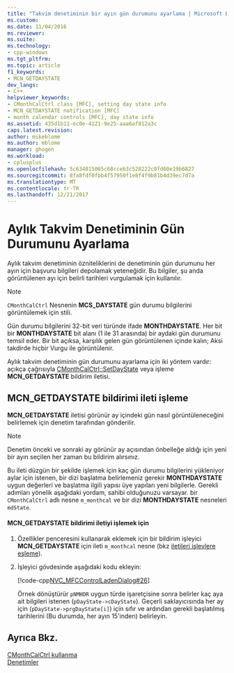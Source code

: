 ```yaml
---
title: "Takvim denetiminin bir ayın gün durumunu ayarlama | Microsoft Docs"
ms.custom: 
ms.date: 11/04/2016
ms.reviewer: 
ms.suite: 
ms.technology:
- cpp-windows
ms.tgt_pltfrm: 
ms.topic: article
f1_keywords:
- MCN_GETDAYSTATE
dev_langs:
- C++
helpviewer_keywords:
- CMonthCalCtrl class [MFC], setting day state info
- MCN_GETDAYSTATE notification [MFC]
- month calendar controls [MFC], day state info
ms.assetid: 435d1b11-ec0e-4121-9e25-aaa6af812a3c
caps.latest.revision: 
author: mikeblome
ms.author: mblome
manager: ghogen
ms.workload:
- cplusplus
ms.openlocfilehash: 5c634815065c68cceb3c528222c0fd60e19b6827
ms.sourcegitcommit: 8fa8fdf0fbb4f57950f1e8f4f9b81b4d39ec7d7a
ms.translationtype: MT
ms.contentlocale: tr-TR
ms.lasthandoff: 12/21/2017
---
```

# <a name="setting-the-day-state-of-a-month-calendar-control"></a>Aylık Takvim Denetiminin Gün Durumunu Ayarlama
Aylık takvim denetiminin özniteliklerini de denetiminin gün durumunu her ayın için başvuru bilgileri depolamak yeteneğidir. Bu bilgiler, şu anda görüntülenen ayı için belirli tarihleri vurgulamak için kullanılır.  
  
> [!NOTE]
>  `CMonthCalCtrl` Nesnenin **MCS_DAYSTATE** gün durumu bilgilerini görüntülemek için stili.  
  
 Gün durumu bilgilerini 32-bit veri türünde ifade **MONTHDAYSTATE**. Her bit bir **MONTHDAYSTATE** bit alanı (1 ile 31 arasında) bir aydaki gün durumunu temsil eder. Bir bit açıksa, karşılık gelen gün görüntülenen içinde kalın; Aksi takdirde hiçbir Vurgu ile görüntülenir.  
  
 Aylık takvim denetiminin gün durumunu ayarlama için iki yöntem vardır: açıkça çağrısıyla [CMonthCalCtrl::SetDayState](../mfc/reference/cmonthcalctrl-class.md#setdaystate) veya işleme **MCN_GETDAYSTATE** bildirim iletisi.  
  
## <a name="handling-the-mcngetdaystate-notification-message"></a>MCN_GETDAYSTATE bildirimi ileti işleme  
 **MCN_GETDAYSTATE** iletisi görünür ay içindeki gün nasıl görüntüleneceğini belirlemek için denetim tarafından gönderilir.  
  
> [!NOTE]
>  Denetim önceki ve sonraki ay görünür ay açısından önbelleğe aldığı için yeni bir ayın seçilen her zaman bu bildirim alırsınız.  
  
 Bu ileti düzgün bir şekilde işlemek için kaç gün durumu bilgilerini yükleniyor aylar için istenen, bir dizi başlatma belirlemeniz gerekir **MONTHDAYSTATE** uygun değerleri ve başlatma ilgili yapısı üye yapıları yeni bilgilerle. Gerekli adımları yönelik aşağıdaki yordam, sahibi olduğunuzu varsayar. bir `CMonthCalCtrl` adlı nesne `m_monthcal` ve bir dizi **MONTHDAYSTATE** nesneleri `mdState`.  
  
#### <a name="to-handle-the-mcngetdaystate-notification-message"></a>MCN_GETDAYSTATE bildirimi iletiyi işlemek için  
  
1.  Özellikler penceresini kullanarak eklemek için bir bildirim işleyici **MCN_GETDAYSTATE** için ileti `m_monthcal` nesne (bkz [iletileri işlevlere eşleme](../mfc/reference/mapping-messages-to-functions.md)).  
  
2.  İşleyici gövdesinde aşağıdaki kodu ekleyin:  
  
     [!code-cpp[NVC_MFCControlLadenDialog#26](../mfc/codesnippet/cpp/setting-the-day-state-of-a-month-calendar-control_1.cpp)]  
  
     Örnek dönüştürür `pNMHDR` uygun türde işaretçisine sonra belirler kaç aya ait bilgileri istenen (`pDayState->cDayState`). Geçerli saklayıcısında her ay için (`pDayState->prgDayState[i]`) için sıfır ve ardından gerekli başlatılmış tarihlerini (Bu durumda, her ayın 15'inden) belirleyin.  
  
## <a name="see-also"></a>Ayrıca Bkz.  
 [CMonthCalCtrl kullanma](../mfc/using-cmonthcalctrl.md)   
 [Denetimler](../mfc/controls-mfc.md)


